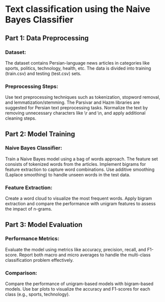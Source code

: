 # Text classification using the Naive Bayes Classifier
## Part 1: Data Preprocessing
### Dataset:
The dataset contains Persian-language news articles in categories like sports, politics, technology, health, etc.
The data is divided into training (train.csv) and testing (test.csv) sets.
### Preprocessing Steps:
Use text preprocessing techniques such as tokenization, stopword removal, and lemmatization/stemming.
The Parsivar and Hazm libraries are suggested for Persian text preprocessing tasks.
Normalize the text by removing unnecessary characters like \r and \n, and apply additional cleaning steps.
## Part 2: Model Training
### Naive Bayes Classifier:

Train a Naive Bayes model using a bag of words approach. The feature set consists of tokenized words from the articles.
Implement bigrams for feature extraction to capture word combinations.
Use additive smoothing (Laplace smoothing) to handle unseen words in the test data.
### Feature Extraction:

Create a word cloud to visualize the most frequent words.
Apply bigram extraction and compare the performance with unigram features to assess the impact of n-grams.
## Part 3: Model Evaluation
### Performance Metrics:

Evaluate the model using metrics like accuracy, precision, recall, and F1-score.
Report both macro and micro averages to handle the multi-class classification problem effectively.
### Comparison:

Compare the performance of unigram-based models with bigram-based models.
Use bar plots to visualize the accuracy and F1-scores for each class (e.g., sports, technology).
